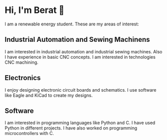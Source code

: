 # Hi, I'm Berat 👋

I am a renewable energy student. These are my areas of interest:

## Industrial Automation and Sewing Machinens

I am interested in industrial automation and industrial sewing machines. Also I have experience in basic CNC concepts. I am interested in technologies CNC machining.

## Electronics

I enjoy designing electronic circuit boards and schematics. I use software like Eagle and KiCad to create my designs.

## Software

I am interested in programming languages like Python and C. I have used Python in different projects. I have also worked on programming microcontrollers with C.
